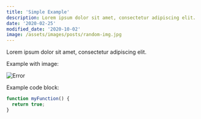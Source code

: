 ```yaml
---
title: 'Simple Example'
description: Lorem ipsum dolor sit amet, consectetur adipiscing elit.
date: '2020-02-25'
modified_date: '2020-10-02'
image: /assets/images/posts/random-img.jpg
---
```


Lorem ipsum dolor sit amet, consectetur adipiscing elit.

Example with image:

![Error](@@baseUrl@@/assets/images/posts/error.png)

Example code block:

```js
function myFunction() {
  return true;
}
```
